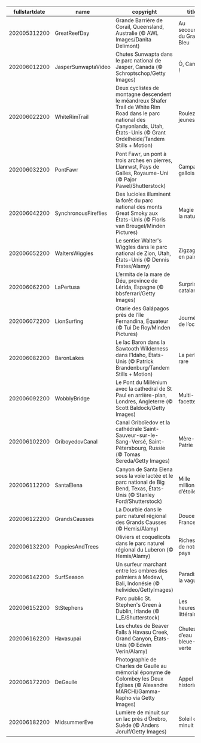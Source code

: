 |fullstartdate|name|copyright|title|image|
|--|--|--|--|--|
202005312200|GreatReefDay|Grande Barrière de Corail, Queensland, Australie (© AWL Images/Danita Delimont)|Au secours du Grand Bleu|![](/fr-FR/2020/06/202005312200GreatReefDay.jpg)|
202006012200|JasperSunwaptaVideo|Chutes Sunwapta dans le parc national de Jasper, Canada (© Schroptschop/Getty Images)|Ô, Canada !|![](/fr-FR/2020/06/202006012200JasperSunwaptaVideo.jpg)|
202006022200|WhiteRimTrail|Deux cyclistes de montagne descendent le méandreux Shafer Trail de White Rim Road dans le parc national des Canyonlands, Utah, États-Unis (© Grant Ordelheide/Tandem Stills + Motion)|Roulez jeunesse !|![](/fr-FR/2020/06/202006022200WhiteRimTrail.jpg)|
202006032200|PontFawr|Pont Fawr, un pont à trois arches en pierres, Llanrwst, Pays de Galles, Royaume-Uni (© Pajor Pawel/Shutterstock)|Campagne galloise|![](/fr-FR/2020/06/202006032200PontFawr.jpg)|
202006042200|SynchronousFireflies|Des lucioles illuminent la forêt du parc national des monts Great Smoky aux États-Unis (© Floris van Breugel/Minden Pictures)|Magie de la nature|![](/fr-FR/2020/06/202006042200SynchronousFireflies.jpg)|
202006052200|WaltersWiggles|Le sentier Walter's Wiggles dans le parc national de Zion, Utah, États-Unis (© Dennis Frates/Alamy)|Zigzaguer en paix|![](/fr-FR/2020/06/202006052200WaltersWiggles.jpg)|
202006062200|LaPertusa|L’ermita de la mare de Déu, province de Lérida, Espagne (© bbsferrari/Getty Images)|Surprise catalane|![](/fr-FR/2020/06/202006062200LaPertusa.jpg)|
202006072200|LionSurfing|Otarie des Galápagos près de l’île Fernandina, Équateur (© Tui De Roy/Minden Pictures)|Journée de l’océan|![](/fr-FR/2020/06/202006072200LionSurfing.jpg)|
202006082200|BaronLakes|Le lac Baron dans la Sawtooth Wilderness dans l’Idaho, États-Unis (© Patrick Brandenburg/Tandem Stills + Motion)|La perle rare|![](/fr-FR/2020/06/202006082200BaronLakes.jpg)|
202006092200|WobblyBridge|Le Pont du Millénium avec la cathedral de St Paul en arrière-plan, Londres, Angleterre (© Scott Baldock/Getty Images)|Multi-facettes|![](/fr-FR/2020/06/202006092200WobblyBridge.jpg)|
202006102200|GriboyedovCanal|Canal Griboïedov et la cathédrale Saint-Sauveur-sur-le-Sang-Versé, Saint-Pétersbourg, Russie (© Tomas Sereda/Getty Images)|Mère-Patrie|![](/fr-FR/2020/06/202006102200GriboyedovCanal.jpg)|
202006112200|SantaElena|Canyon de Santa Elena sous la voie lactée et le parc national de Big Bend, Texas, États-Unis (© Stanley Ford/Shutterstock)|Mille millions d’étoiles|![](/fr-FR/2020/06/202006112200SantaElena.jpg)|
202006122200|GrandsCausses|La Dourbie dans le parc naturel régional des Grands Causses (© Hemis/Alamy)|Douce France|![](/fr-FR/2020/06/202006122200GrandsCausses.jpg)|
202006132200|PoppiesAndTrees|Oliviers et coquelicots dans le parc naturel régional du Luberon (© Hemis/Alamy)|Richesses de notre pays|![](/fr-FR/2020/06/202006132200PoppiesAndTrees.jpg)|
202006142200|SurfSeason|Un surfeur marchant entre les ombres des palmiers à Medewi, Bali, Indonésie (© helivideo/GettyImages)|Paradis de la vague|![](/fr-FR/2020/06/202006142200SurfSeason.jpg)|
202006152200|StStephens|Parc public St. Stephen's Green à Dublin, Irlande (© L_E/Shutterstock)|Les heures littéraires|![](/fr-FR/2020/06/202006152200StStephens.jpg)|
202006162200|Havasupai|Les chutes de Beaver Falls à Havasu Creek, Grand Canyon, États-Unis (© Edwin Verin/Alamy)|Chutes d’eau bleue-verte|![](/fr-FR/2020/06/202006162200Havasupai.jpg)|
202006172200|DeGaulle|Photographie de Charles de Gaulle au mémorial éponyme de Colombey les Deux Églises (© Alexandre MARCHI/Gamma-Rapho via Getty Images)|Appel historique|![](/fr-FR/2020/06/202006172200DeGaulle.jpg)|
202006182200|MidsummerEve|Lumière de minuit sur un lac près d’Örebro, Suède (© Anders Jorulf/Getty Images)|Soleil de minuit|![](/fr-FR/2020/06/202006182200MidsummerEve.jpg)|
